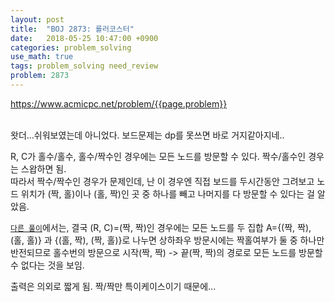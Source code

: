 ```yaml
---
layout: post
title:  "BOJ 2873: 롤러코스터"
date:   2018-05-25 10:47:00 +0900
categories: problem_solving
use_math: true
tags: problem_solving need_review
problem: 2873
---
```


<a target="_blank" href="https://www.acmicpc.net/problem/{{page.problem}}">https://www.acmicpc.net/problem/{{page.problem}}</a><br/><br/>

왓더...쉬워보였는데 아니었다. 보드문제는 dp를 못쓰면 바로 거지같아지네..

R, C가 홀수/홀수, 홀수/짝수인 경우에는 모든 노드를 방문할 수 있다. 짝수/홀수인 경우는 스왑하면 됨.  
따라서 짝수/짝수인 경우가 문제인데, 난 이 경우엔 직접 보드를 두시간동안 그려보고 노드 위치가 (짝, 홀)이나 (홀, 짝)인 곳 중 하나를 빼고 나머지를 다 방문할 수 있다는 걸 알았음.  

<a href="https://codersbrunch.blogspot.kr/2016/09/2873.html">`다른 풀이`</a>에서는, 결국 (R, C)=(짝, 짝)인 경우에는 모든 노드를 두 집합 A={(짝, 짝), (홀, 홀)} 과 {(홀, 짝), (짝, 홀)}로 나누면 상하좌우 방문시에는 짝홀여부가 둘 중 하나만 반전되므로 홀수번의 방문으로 시작(짝, 짝) -> 끝(짝, 짝)의 경로로 모든 노드를 방문할 수 없다는 것을 보임.  

출력은 의외로 짧게 됨. 짝/짝만 특이케이스이기 때문에...
